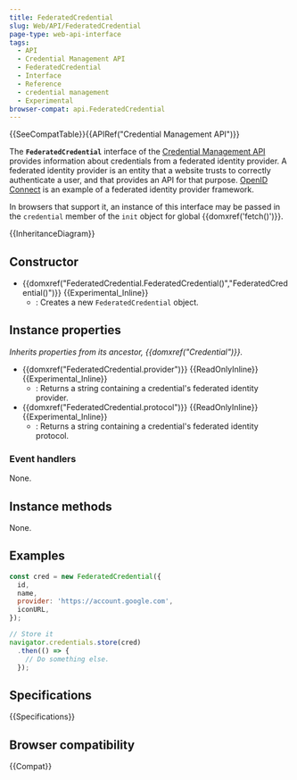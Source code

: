 ```yaml
---
title: FederatedCredential
slug: Web/API/FederatedCredential
page-type: web-api-interface
tags:
  - API
  - Credential Management API
  - FederatedCredential
  - Interface
  - Reference
  - credential management
  - Experimental
browser-compat: api.FederatedCredential
---
```


{{SeeCompatTable}}{{APIRef("Credential Management API")}}

The **`FederatedCredential`** interface of the [Credential Management API](/en-US/docs/Web/API/Credential_Management_API) provides information about credentials from a federated identity provider. A federated identity provider is an entity that a website trusts to correctly authenticate a user, and that provides an API for that purpose. [OpenID Connect](https://openid.net/developers/specs/) is an example of a federated identity provider framework.

In browsers that support it, an instance of this interface may be passed in the `credential` member of the `init` object for global {{domxref('fetch()')}}.

{{InheritanceDiagram}}

## Constructor

- {{domxref("FederatedCredential.FederatedCredential()","FederatedCredential()")}} {{Experimental_Inline}}
  - : Creates a new `FederatedCredential` object.

## Instance properties

_Inherits properties from its ancestor, {{domxref("Credential")}}._

- {{domxref("FederatedCredential.provider")}} {{ReadOnlyInline}} {{Experimental_Inline}}
  - : Returns a string containing a credential's federated identity provider.
- {{domxref("FederatedCredential.protocol")}} {{ReadOnlyInline}} {{Experimental_Inline}}
  - : Returns a string containing a credential's federated identity protocol.

### Event handlers

None.

## Instance methods

None.

## Examples

```js
const cred = new FederatedCredential({
  id,
  name,
  provider: 'https://account.google.com',
  iconURL,
});

// Store it
navigator.credentials.store(cred)
  .then(() => {
    // Do something else.
  });
```

## Specifications

{{Specifications}}

## Browser compatibility

{{Compat}}
